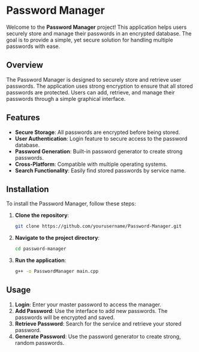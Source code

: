 # **Password Manager**

Welcome to the **Password Manager** project! This application helps users securely store and manage their passwords in an encrypted database. The goal is to provide a simple, yet secure solution for handling multiple passwords with ease.


## **Overview**

The Password Manager is designed to securely store and retrieve user passwords. The application uses strong encryption to ensure that all stored passwords are protected. Users can add, retrieve, and manage their passwords through a simple graphical interface.

## **Features**

- **Secure Storage**: All passwords are encrypted before being stored.
- **User Authentication**: Login feature to secure access to the password database.
- **Password Generation**: Built-in password generator to create strong passwords.
- **Cross-Platform**: Compatible with multiple operating systems.
- **Search Functionality**: Easily find stored passwords by service name.

## **Installation**

To install the Password Manager, follow these steps:

1. **Clone the repository**:
   ```bash
   git clone https://github.com/yourusername/Password-Manager.git
   ```
2. **Navigate to the project directory**:
   ```bash
   cd password-manager
   ```
3. **Run the application**:
   ```bash
   g++ -o PasswordManager main.cpp
   ```

## **Usage**

1. **Login**: Enter your master password to access the manager.
2. **Add Password**: Use the interface to add new passwords. The passwords will be encrypted and saved.
3. **Retrieve Password**: Search for the service and retrieve your stored password.
4. **Generate Password**: Use the password generator to create strong, random passwords.

